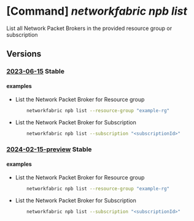 # [Command] _networkfabric npb list_

List all Network Packet Brokers in the provided resource group or subscription

## Versions

### [2023-06-15](/Resources/mgmt-plane/L3N1YnNjcmlwdGlvbnMve30vcHJvdmlkZXJzL21pY3Jvc29mdC5tYW5hZ2VkbmV0d29ya2ZhYnJpYy9uZXR3b3JrcGFja2V0YnJva2Vycw==/2023-06-15.xml) **Stable**

<!-- mgmt-plane /subscriptions/{}/providers/microsoft.managednetworkfabric/networkpacketbrokers 2023-06-15 -->
<!-- mgmt-plane /subscriptions/{}/resourcegroups/{}/providers/microsoft.managednetworkfabric/networkpacketbrokers 2023-06-15 -->

#### examples

- List the Network Packet Broker for Resource group
    ```bash
        networkfabric npb list --resource-group "example-rg"
    ```

- List the Network Packet Broker for Subscription
    ```bash
        networkfabric npb list --subscription "<subscriptionId>"
    ```

### [2024-02-15-preview](/Resources/mgmt-plane/L3N1YnNjcmlwdGlvbnMve30vcHJvdmlkZXJzL21pY3Jvc29mdC5tYW5hZ2VkbmV0d29ya2ZhYnJpYy9uZXR3b3JrcGFja2V0YnJva2Vycw==/2024-02-15-preview.xml) **Stable**

<!-- mgmt-plane /subscriptions/{}/providers/microsoft.managednetworkfabric/networkpacketbrokers 2024-02-15-preview -->
<!-- mgmt-plane /subscriptions/{}/resourcegroups/{}/providers/microsoft.managednetworkfabric/networkpacketbrokers 2024-02-15-preview -->

#### examples

- List the Network Packet Broker for Resource group
    ```bash
        networkfabric npb list --resource-group "example-rg"
    ```

- List the Network Packet Broker for Subscription
    ```bash
        networkfabric npb list --subscription "<subscriptionId>"
    ```
